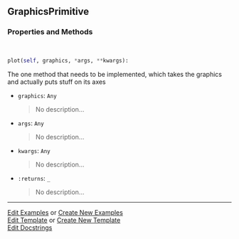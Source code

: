 ## <a id="McUtils.Plots.Primitives.GraphicsPrimitive">GraphicsPrimitive</a>


### Properties and Methods
<a id="McUtils.Plots.Primitives.GraphicsPrimitive.plot" class="docs-object-method">&nbsp;</a>
```python
plot(self, graphics, *args, **kwargs): 
```
The one method that needs to be implemented, which takes the graphics and actually puts stuff on its axes
- `graphics`: `Any`
    >No description...
- `args`: `Any`
    >No description...
- `kwargs`: `Any`
    >No description...
- `:returns`: `_`
    >No description...





___

[Edit Examples](https://github.com/McCoyGroup/McUtils/edit/edit/ci/examples/ci/docs/McUtils/Plots/Primitives/GraphicsPrimitive.md) or 
[Create New Examples](https://github.com/McCoyGroup/McUtils/new/edit/?filename=ci/examples/ci/docs/McUtils/Plots/Primitives/GraphicsPrimitive.md) <br/>
[Edit Template](https://github.com/McCoyGroup/McUtils/edit/edit/ci/docs/ci/docs/McUtils/Plots/Primitives/GraphicsPrimitive.md) or 
[Create New Template](https://github.com/McCoyGroup/McUtils/new/edit/?filename=ci/docs/templates/ci/docs/McUtils/Plots/Primitives/GraphicsPrimitive.md) <br/>
[Edit Docstrings](https://github.com/McCoyGroup/McUtils/edit/edit/McUtils/Plots/Primitives.py?message=Update%20Docs)